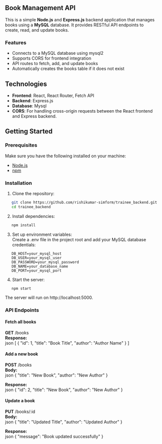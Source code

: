 ## Book Management API  

This is a simple **Node.js** and **Express.js** backend application that manages books using a **MySQL** database. It provides RESTful API endpoints to create, read, and update books.  

### Features  
- Connects to a MySQL database using mysql2  
- Supports CORS for frontend integration  
- API routes to fetch, add, and update books  
- Automatically creates the books table if it does not exist  

## Technologies

- **Frontend**: React, React Router, Fetch API
- **Backend**: Express.js
- **Database**: Mysql
- **CORS**: For handling cross-origin requests between the React frontend and Express backend.


## Getting Started
### Prerequisites

Make sure you have the following installed on your machine:
- [Node.js](https://nodejs.org/)
- [npm](https://www.npmjs.com/)



### Installation  

1. Clone the repository:  
   
```bash
   git clone https://github.com/rishikumar-simform/trainee_backend.git
   cd trainee_backend
```

2. Install dependencies:  
   
```bash
   npm install
```

3. Set up environment variables:  
   Create a .env file in the project root and add your MySQL database credentials:  
   
```env
   DB_HOST=your_mysql_host
   DB_USER=your_mysql_user
   DB_PASSWORD=your_mysql_password
   DB_NAME=your_database_name
   DB_PORT=your_mysql_port
```

4. Start the server:  
   

```bash
   npm start
```

   The server will run on http://localhost:5000.

### API Endpoints  

#### Fetch all books  
**GET** /books  
**Response:**  
json
[
  { "id": 1, "title": "Book Title", "author": "Author Name" }
]


#### Add a new book  
**POST** /books  
**Body:**  
json
{
  "title": "New Book",
  "author": "New Author"
}

**Response:**  
json
{
  "id": 2,
  "title": "New Book",
  "author": "New Author"
}


#### Update a book  
**PUT** /books/:id  
**Body:**  
json
{
  "title": "Updated Title",
  "author": "Updated Author"
}

**Response:**  
json
{
  "message": "Book updated successfully"
}

